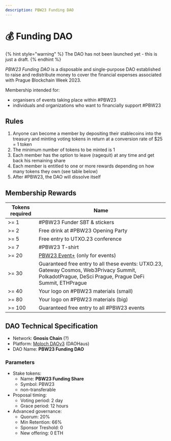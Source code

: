 ```yaml
---
description: PBW23 Funding DAO
---
```


# 💰 Funding DAO

{% hint style="warning" %}
The DAO has not been launched yet - this is just a draft.
{% endhint %}

_PBW23 Funding DAO_ is a disposable and single-purpose DAO established to raise and redistribute money to cover the financial expenses associated with Prague Blockchain Week 2023.

Membership intended for:

* organisers of events taking place within #PBW23
* individuals and organizations who want to financially support #PBW23

## Rules

1. Anyone can become a member by depositing their stablecoins into the treasury and minting voting tokens in return at a conversion rate of $25 = 1 token
2. The minimum number of tokens to be minted is 1
3. Each member has the option to leave (ragequit) at any time and get back his remaining share
4. Each member is entitled to one or more rewards depending on how many tokens they own (see table below)
5. After #PBW23, the DAO will dissolve itself

## Membership Rewards

| Tokens required | Name                                                                                                                                                |
| --------------- | --------------------------------------------------------------------------------------------------------------------------------------------------- |
| >= 1            | #PBW23 Funder SBT & stickers                                                                                                                        |
| >= 2            | Free drink at #PBW23 Opening Party                                                                                                                  |
| >= 5            | Free entry to UTXO.23 conference                                                                                                                    |
| >= 7            | #PBW23 T-shirt                                                                                                                                      |
| >= 20           | [PBW23 Event+](event-host-guide/eventplus.md) (only for events)                                                                                     |
| >= 30           | Guaranteed free entry to all these events: UTXO.23, Gateway Cosmos, Web3Privacy Summit, PolkadotPrague, DeSci Prague, Prague DeFi Summit, ETHPrague |
| >= 40           | Your logo on #PBW23 materials (small)                                                                                                               |
| >= 80           | Your logo on #PBW23 materials (big)                                                                                                                 |
| >= 100          | Guaranteed free entry to all #PBW23 events                                                                                                          |

## DAO Technical Specification

* Network: **Gnosis Chain** (?)
* Platform: [Moloch DAOv3](https://daohaus.club/moloch) (DAOHaus)
* DAO Name: **PBW23 Funding DAO**

### **Parameters**

* Stake tokens:
  * Name: **PBW23 Funding Share**
  * Symbol: PBW23
  * non-transferable
* Proposal timing:
  * Voting period: 2 day
  * Grace period: 12 hours
* Advanced governance:
  * Quorum: 20%
  * Min Retention: 66%
  * Sponsor Treshold: 0
  * New offering: 0 ETH
